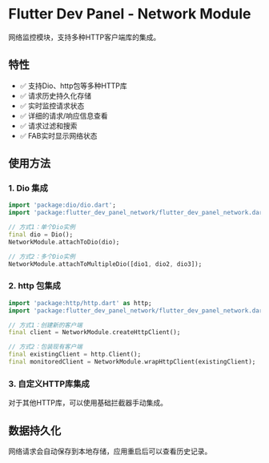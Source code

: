# Flutter Dev Panel - Network Module

网络监控模块，支持多种HTTP客户端库的集成。

## 特性

- ✅ 支持Dio、http包等多种HTTP库
- ✅ 请求历史持久化存储
- ✅ 实时监控请求状态
- ✅ 详细的请求/响应信息查看
- ✅ 请求过滤和搜索
- ✅ FAB实时显示网络状态

## 使用方法

### 1. Dio 集成

```dart
import 'package:dio/dio.dart';
import 'package:flutter_dev_panel_network/flutter_dev_panel_network.dart';

// 方式1：单个Dio实例
final dio = Dio();
NetworkModule.attachToDio(dio);

// 方式2：多个Dio实例
NetworkModule.attachToMultipleDio([dio1, dio2, dio3]);
```

### 2. http 包集成

```dart
import 'package:http/http.dart' as http;
import 'package:flutter_dev_panel_network/flutter_dev_panel_network.dart';

// 方式1：创建新的客户端
final client = NetworkModule.createHttpClient();

// 方式2：包装现有客户端
final existingClient = http.Client();
final monitoredClient = NetworkModule.wrapHttpClient(existingClient);
```

### 3. 自定义HTTP库集成

对于其他HTTP库，可以使用基础拦截器手动集成。

## 数据持久化

网络请求会自动保存到本地存储，应用重启后可以查看历史记录。
